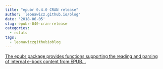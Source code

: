 ```yaml
---
title: "epubr 0.4.0 CRAN release"
author: 'leonawicz.github.io/blog'
date: '2018-06-05'
slug: epubr-040-cran-release
categories:
  - rstats
tags:
  - leonawiczgithubioblog
---
```


[The epubr package provides functions supporting the reading and parsing of internal e-book content from EPUB...<click to read more>](https://leonawicz.github.io/blog/post/epubr-0-4-0-cran-release/)

